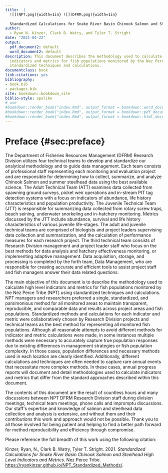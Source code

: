 ```yaml
--- 
title:  |
  ![](NPT.png){width=1in} ![](DFRM.png){width=1in}
  
  Standardized Calculations for Snake River Basin Chinook Salmon and Steelhead High Level Indicators and Metrics
author:
  - Ryan N. Kinzer, Clark B. Watry, and Tyler T. Stright
date: "2021-04-22"
output:
  pdf_document2: default
  word_document2: default
description: This document describes the methodology used to calculate high level
  indicators and metrics for fish populations monitored by the Nez Perce Tribe using
  standardized techniques and calculations.
documentclass: book
link-citations: yes
bibliography:
- book.bib
- packages.bib
site: bookdown::bookdown_site
biblio-style: apalike
# use
#bookdown::render_book("index.Rmd", output_format = bookdown::word_document2(toc = TRUE))
#bookdown::render_book("index.Rmd", output_format = bookdown::pdf_document2(toc = TRUE))
#bookdown::render_book("index.Rmd", output_format = bookdown::html_document2(toc = TRUE, split_by = 'none'))
---
```


# Preface {#sec:preface}

The Department of Fisheries Resources Management (DFRM) Research Division utilizes four technical teams to develop and standardize our analytical methodology and to guide data management. Each team consists of professional staff representing each monitoring and evaluation project and are responsible for determining how to collect, summarize, and analyze Chinook Salmon and summer steelhead data using the best available science. The Adult Technical Team (ATT) examines data collected from spawning ground surveys, picket weir operations and in-stream PIT tag detection systems with a focus on indicators of abundance, life history characteristics and population productivity. The Juvenile Technical Team (JTT) is responsible for summarizing data collected from rotary screw traps, beach seining, underwater snorkeling and in-hatchery monitoring. Metrics discussed by the JTT include abundance, survival and life history characteristics of various juvenile life-stages. The adult and juvenile technical teams are comprised of biologists and project leaders supervising data collection and summarization, and the calculation of performance measures for each research project. The third technical team consists of Research Division management and project leader staff who focus on the best methods for data analysis and hatchery effectiveness monitoring, or implementing adaptive management. Data acquisition, storage, and processing is completed by the forth team, Data Management, who are responsible for creating accurate and efficient tools to assist project staff and fish managers answer their data related questions.

The main objective of this document is to describe the methodology used to calculate high level indicators and metrics for fish populations monitored by the Nez Perce Tribe (NPT) using standardized techniques and calculations. NPT managers and researchers preferred a single, standardized, and parsimonious method for all monitored areas to maintain transparent, reproducible, and comparable data and results across project areas and fish populations. Standardized methods and calculations for each indicator and metric were collaboratively chosen by Research Division projects and technical teams as the best method for representing all monitored fish populations. Although all reasonable attempts to avoid different methods for indicator and metric calculations were made, in some instances multiple methods were necessary to accurately capture true population responses due to existing differences in management strategies or fish population complexity. In those cases, population differences and necessary methods used in each location are clearly identified. Additionally, different calculations and techniques are often needed to capture rare annual events that necessitate more complex methods. In these cases, annual progress reports will document and detail methodologies used to calculate indicators and metrics that differ from the standard approaches described within this document.

<!--A second objective of this document, is to serve as a manual and training guide to the division's approved and agreed upon calculations for program evaluations and population monitoring. Throughout the chapters of the book, example calculations are provided using the **R** statistical programming language, and packages **cdmsR**, **cuyem** and **fisheR** available from [https://github.com/ryankinzer](https://github.com/ryankinzer). These three packages were developed explicitly for accessing, summarizing and calculating indicators and metrics following the methods identified in this document and approved by Research Division projects and technical teams. A companion **R** training workshop that follows examples shown in the book is also available at [https://rstudio.cloud](https://rstudio.cloud) with invitation.-->

The contents of this document are the result of countless hours and many discussions between NPT DFRM Research Division staff during division meetings, technical team meetings, phone calls and impromptu discussions. Our staff's expertise and knowledge of salmon and steelhead data collection and analysis is extensive, and without them and their contributions this work and approach would not be possible. Thank you to all those involved for being patient and helping to find a better path forward for method reproducibility and efficiency through compromise. 

Please reference the full breadth of this work using the following citation:

Kinzer, Ryan, N., Clark B. Watry, Tyler T. Stright. 2021. *Standardized Calculations for Snake River Basin Chinook Salmon and Steelhead High Level Indicators and Metrics*. Nez Perce Tribe. https://ryankinzer.github.io/NPT_Standardized_Methods/.


